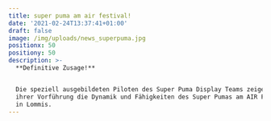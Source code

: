 ```yaml
---
title: super puma am air festival!
date: '2021-02-24T13:37:41+01:00'
draft: false
image: /img/uploads/news_superpuma.jpg
positionx: 50
positiony: 50
description: >-
  **Definitive Zusage!**


  Die speziell ausgebildeten Piloten des Super Puma Display Teams zeigen mit
  ihrer Vorführung die Dynamik und Fähigkeiten des Super Pumas am AIR FESTIVAL
  in Lommis.
---
```


